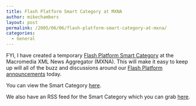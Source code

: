 ```yaml
---
title: Flash Platform Smart Category at MXNA
author: mikechambers
layout: post
permalink: /2005/06/06/flash-platform-smart-category-at-mxna/
categories:
  - General
---
```



FYI, I have created a temporary [Flash Platform Smart Category][1] at the Macromedia XML News Aggregator (MXNA). This will make it easy to keep up will all of the buzz and discussions around our [Flash Platform announcements][2] today.

You can view the Smart Category [here][1].

We also have an RSS feed for the Smart Category which you can grab [here][3].

 [1]: http://weblogs.macromedia.com/mxna/index.cfm?query=bySmartCategory&smartCategoryId=19&smartCategoryKey=5222FFFA-B944-430D-52D2011BBA1838F7&smartCategoryName=Flash%20Platform
 [2]: http://weblogs.macromedia.com/mesh/archives/2005/06/macromedia_ecli.cfm
 [3]: http://weblogs.macromedia.com/mxna/xml/rss.cfm?query=bySmartCategory&smartCategoryId=19&smartCategoryKey=5222FFFA-B944-430D-52D2011BBA1838F7